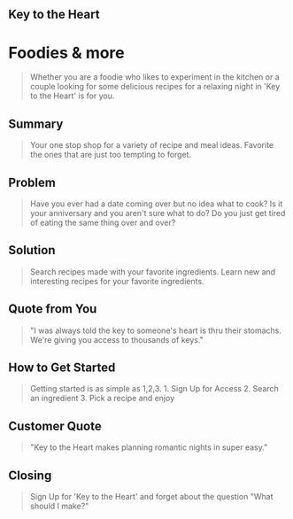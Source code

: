 ## Key to the Heart ##
  

# Foodies & more ## 
> Whether you are a foodie who likes to experiment in the kitchen or a couple looking for some delicious recipes for a relaxing night in 'Key to the Heart' is for you. 
 
 
## Summary ## 
> Your one stop shop for a variety of recipe and meal ideas. Favorite the ones that are just too tempting to forget. 
 
 
## Problem ## 
> Have you ever had a date coming over but no idea what to cook? Is it your anniversary and you aren't sure what to do? Do you just get tired of eating the same thing over and over? 
 
 
## Solution ## 
> Search recipes made with your favorite ingredients. Learn new and interesting recipes for your favorite ingredients. 
 
 
## Quote from You ## 
> "I was always told the key to someone's heart is thru their stomachs. We're giving you access to thousands of keys." 
 
 
## How to Get Started ## 
> Getting started is as simple as 1,2,3. 1. Sign Up for Access 2. Search an ingredient 3. Pick a recipe and enjoy 
 
 
## Customer Quote ## 
> "Key to the Heart makes planning romantic nights in super easy." 
 
 
## Closing ## 
> Sign Up for 'Key to the Heart' and forget about the question "What should I make?"